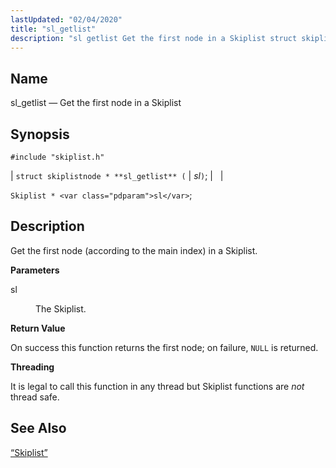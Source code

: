 ```yaml
---
lastUpdated: "02/04/2020"
title: "sl_getlist"
description: "sl getlist Get the first node in a Skiplist struct skiplistnode sl getlist sl Skiplist sl Get the first node according to the main index in a Skiplist sl The Skiplist On success this function returns the first node on failure NULL is returned It is legal to call this..."
---
```


<a name="apis.sl_getlist"></a> 
## Name

sl_getlist — Get the first node in a Skiplist

## Synopsis

`#include "skiplist.h"`

| `struct skiplistnode * **sl_getlist** (` | <var class="pdparam">sl</var>`)`; |   |

`Skiplist * <var class="pdparam">sl</var>`;<a name="idp60994656"></a> 
## Description

Get the first node (according to the main index) in a Skiplist.

**<a name="idp60995904"></a> Parameters**

<dl class="variablelist">

<dt>sl</dt>

<dd>

The Skiplist.

</dd>

</dl>

**<a name="idp60998608"></a> Return Value**

On success this function returns the first node; on failure, `NULL` is returned.

**<a name="idp61000016"></a> Threading**

It is legal to call this function in any thread but Skiplist functions are *not* thread safe.

<a name="idp61001600"></a> 
## See Also

[“Skiplist”](/momentum/3/3-api/structs-skiplist)